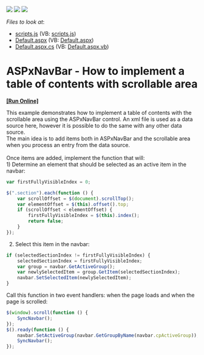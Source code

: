 <!-- default badges list -->
![](https://img.shields.io/endpoint?url=https://codecentral.devexpress.com/api/v1/VersionRange/128555035/13.2.9%2B)
[![](https://img.shields.io/badge/Open_in_DevExpress_Support_Center-FF7200?style=flat-square&logo=DevExpress&logoColor=white)](https://supportcenter.devexpress.com/ticket/details/T113805)
[![](https://img.shields.io/badge/📖_How_to_use_DevExpress_Examples-e9f6fc?style=flat-square)](https://docs.devexpress.com/GeneralInformation/403183)
<!-- default badges end -->
<!-- default file list -->
*Files to look at*:

* [scripts.js](./CS/Content/scripts.js) (VB: [scripts.js](./VB/Content/scripts.js))
* [Default.aspx](./CS/Default.aspx) (VB: [Default.aspx](./VB/Default.aspx))
* [Default.aspx.cs](./CS/Default.aspx.cs) (VB: [Default.aspx.vb](./VB/Default.aspx.vb))
<!-- default file list end -->
# ASPxNavBar - How to implement a table of contents with scrollable area
<!-- run online -->
**[[Run Online]](https://codecentral.devexpress.com/t113805/)**
<!-- run online end -->


<p>This example demonstrates how to implement a table of contents with the scrollable area using the ASPxNavBar control. An xml file is used as a data source here, however it is possible to do the same with any other data source.<br />The main idea is to add items both in ASPxNavBar and the scrollable area when you process an entry from the data source.<br /><br />Once items are added, implement the function that will:<br />1) Determine an element that should be selected as an active item in the navbar:</p>


```js
var firstFullyVisibleIndex = 0;

$(".section").each(function () {
    var scrollOffset = $(document).scrollTop();
    var elementOffset = $(this).offset().top;
    if (scrollOffset < elementOffset) {
        firstFullyVisibleIndex = $(this).index();
        return false;
    }
});
```


2) Select this item in the navbar:<br />


```js
if (selectedSectionIndex != firstFullyVisibleIndex) {
    selectedSectionIndex = firstFullyVisibleIndex;
    var group = navbar.GetActiveGroup();
    var newlySelectedItem = group.GetItem(selectedSectionIndex);
    navbar.SetSelectedItem(newlySelectedItem);
}
```


Call this function in two event handlers: when the page loads and when the page is scrolled:<br />


```js
$(window).scroll(function () {
    SyncNavbar();
});
$().ready(function () {
    navbar.SetActiveGroup(navbar.GetGroupByName(navbar.cpActiveGroup));
    SyncNavbar();
});
```



<br/>


